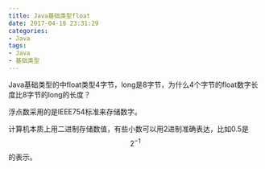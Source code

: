 ```yaml
---
title: Java基础类型float
date: 2017-04-18 23:31:29
categories:
- Java
tags:
- Java
- 基础类型
---
```

Java基础类型的中float类型4字节，long是8字节，为什么4个字节的float数字长度比8字节的long的长度？

浮点数采用的是IEEE754标准来存储数字。

计算机本质上用二进制存储数值，有些小数可以用2进制准确表达，比如0.5是
$$
2^{-1}
$$
的表示。
<!-- more -->
